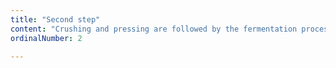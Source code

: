 ```yaml
---
title: "Second step"
content: "Crushing and pressing are followed by the fermentation process. After fermentation, clarification is needed to filter undesired leftovers from the wine."
ordinalNumber: 2

---
```

